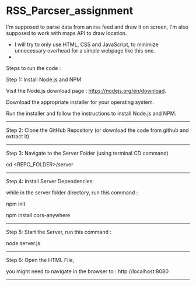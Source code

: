 # RSS_Parcser_assignment

I'm supposed to parse data from an rss feed and draw it on screen, I'm also supposed to work with maps API to draw location.

* I will try to only use HTML, CSS and JavaScript, to minimize unnecessary overhead for a simple webpage like this one.
* 

Steps to run the code :

Step 1: Install Node.js and NPM 

Visit the Node.js download page : https://nodejs.org/en/download.

Download the appropriate installer for your operating system.

Run the installer and follow the instructions to install Node.js and NPM.

--------------------------------------

Step 2: Clone the GitHub Repository (or download the code from github and extract it)

--------------------------------------
Step 3: Navigate to the Server Folder (using terminal CD command)

cd <REPO_FOLDER>/server

--------------------------------------

Step 4: Install Server Dependencies:

while in the server folder directory, run this command :

npm init

npm install cors-anywhere


--------------------------------------

Step 5: Start the Server, run this command :

node server.js

--------------------------------------
Step 6: Open the HTML File,

you might need to navigate in the browser to : http://localhost:8080

---------------------------------------
